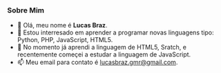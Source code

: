 ###    Sobre Mim

- 👋 Olá, meu nome é **Lucas Braz**.
- 👀 Estou interresado em aprender a programar novas linguagens tipo: Python, PHP, JavaScript, HTML5. 
- 🌱 No momento já aprendi a linguagem de HTML5, Sratch, e recentemente começei a estudar a linguagem de JavaScript.
- 📫 Meu email para contato é lucasbraz.gmr@gmail.com.

